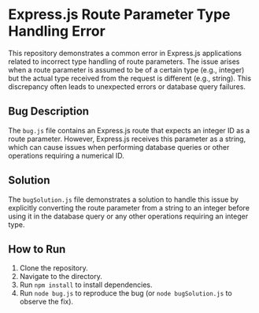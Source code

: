 # Express.js Route Parameter Type Handling Error

This repository demonstrates a common error in Express.js applications related to incorrect type handling of route parameters.  The issue arises when a route parameter is assumed to be of a certain type (e.g., integer) but the actual type received from the request is different (e.g., string). This discrepancy often leads to unexpected errors or database query failures.

## Bug Description

The `bug.js` file contains an Express.js route that expects an integer ID as a route parameter. However, Express.js receives this parameter as a string, which can cause issues when performing database queries or other operations requiring a numerical ID.

## Solution

The `bugSolution.js` file demonstrates a solution to handle this issue by explicitly converting the route parameter from a string to an integer before using it in the database query or any other operations requiring an integer type.

## How to Run

1. Clone the repository.
2. Navigate to the directory.
3. Run `npm install` to install dependencies.
4. Run `node bug.js` to reproduce the bug (or `node bugSolution.js` to observe the fix).